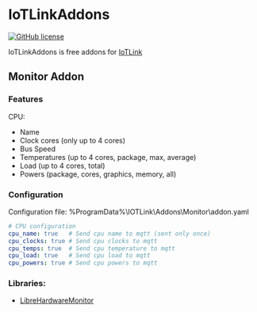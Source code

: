 # IoTLinkAddons
[![GitHub license](https://img.shields.io/github/license/DragonNP/IoTLinkAddons)](https://github.com/DragonNP/IoTLinkAddons/blob/master/LICENSE)

IoTLinkAddons is free addons for [IoTLink](https://iotlink.gitlab.io/)

## Monitor Addon
### Features
CPU:
 - Name
 - Clock cores (only up to 4 cores)
 - Bus Speed
 - Temperatures (up to 4 cores, package, max, average)
 - Load (up to 4 cores, total)
 - Powers (package, cores, graphics, memory, all)

### Configuration
Configuration file: %ProgramData%\IOTLink\Addons\Monitor\addon.yaml
``` yaml
# CPU configuration
cpu_name: true   # Send cpu name to mqtt (sent only once)
cpu_clocks: true # Send cpu clocks to mqtt
cpu_temps: true  # Send cpu temperature to mqtt
cpu_load: true   # Send cpu load to mqtt
cpu_powers: true # Send cpu powers to mqtt
```

### Libraries:
 - [LibreHardwareMonitor](https://github.com/LibreHardwareMonitor/LibreHardwareMonitor)
